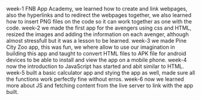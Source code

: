 week-1 FNB App Academy, we learned how to create and link webpages, also the hyperlinks and to redirect the webpages together, we also learned how to insert PNG files on the code so it can work together as one with the code. 
week-2 we made the first app for the avengers using css and HTML, resized the images and adding the information on each avenger, although almost stressfull but it was a lesson to be learned.
week-3 we made Pine City Zoo app, this was fun, we where allow to use our imagination in building this app and taught to convert HTML files to APK file for android devices to be able to install and view the app on a mobile phone. 
week-4 now the introduction to JavaScript has started and abit similar to HTML.
week-5 built a basic calculator app and stying the app as well, made sure all the functions work perfectly fine without erros.
week-6 now we learned more about JS and fetching content from the live server to link with the app built.
